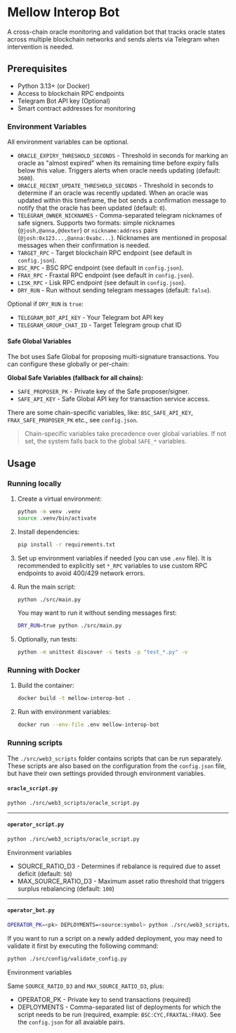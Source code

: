 # Mellow Interop Bot

A cross-chain oracle monitoring and validation bot that tracks oracle states across multiple blockchain networks and sends alerts via Telegram when intervention is needed.

## Prerequisites

- Python 3.13+ (or Docker)
- Access to blockchain RPC endpoints
- Telegram Bot API key (Optional)
- Smart contract addresses for monitoring

### Environment Variables

All environment variables can be optional.

- `ORACLE_EXPIRY_THRESHOLD_SECONDS` - Threshold in seconds for marking an oracle as "almost expired" when its remaining time before expiry falls below this value. Triggers alerts when oracle needs updating (default: `3600`).
- `ORACLE_RECENT_UPDATE_THRESHOLD_SECONDS` - Threshold in seconds to determine if an oracle was recently updated. When an oracle was updated within this timeframe, the bot sends a confirmation message to notify that the oracle has been updated (default: `0`).
- `TELEGRAM_OWNER_NICKNAMES` - Comma-separated telegram nicknames of safe signers. Supports two formats: simple nicknames (`@josh,@anna,@dexter`) or `nickname:address` pairs (`@josh:0x123...,@anna:0xabc...`). Nicknames are mentioned in proposal messages when their confirmation is needed.
- `TARGET_RPC` - Target blockchain RPC endpoint (see default in `config.json`).
- `BSC_RPC` - BSC RPC endpoint (see default in `config.json`).
- `FRAX_RPC` - Fraxtal RPC endpoint (see default in `config.json`).
- `LISK_RPC` - Lisk RPC endpoint (see default in `config.json`).
- `DRY_RUN` - Run without sending telegram messages (default: `false`).

Optional if `DRY_RUN` is `true`:

- `TELEGRAM_BOT_API_KEY` - Your Telegram bot API key
- `TELEGRAM_GROUP_CHAT_ID` - Target Telegram group chat ID

#### Safe Global Variables

The bot uses Safe Global for proposing multi-signature transactions. You can configure these globally or per-chain:

**Global Safe Variables (fallback for all chains):**

- `SAFE_PROPOSER_PK` - Private key of the Safe proposer/signer.
- `SAFE_API_KEY` - Safe Global API key for transaction service access.

There are some chain-specific variables, like: `BSC_SAFE_API_KEY`, `FRAX_SAFE_PROPOSER_PK` etc., see `config.json`.

> Chain-specific variables take precedence over global variables. If not set, the system falls back to the global `SAFE_*` variables.

## Usage

### Running locally

1. Create a virtual environment:

    ```bash
    python -m venv .venv
    source .venv/bin/activate 
    ```

2. Install dependencies:

    ```bash
    pip install -r requirements.txt
    ```

3. Set up environment variables if needed (you can use `.env` file). It is recommended to explicitly set `*_RPC` variables to use custom RPC endpoints to avoid 400/429 network errors.

4. Run the main script:

    ```bash
    python ./src/main.py
    ```

    You may want to run it without sending messages first:

    ```bash
    DRY_RUN=true python ./src/main.py
    ```

5. Optionally, run tests:

    ```bash
    python -m unittest discover -s tests -p "test_*.py" -v
    ```

### Running with Docker

1. Build the container:

    ```bash
    docker build -t mellow-interop-bot .
    ```

2. Run with environment variables:

    ```bash
    docker run --env-file .env mellow-interop-bot
    ```

### Running scripts

The `./src/web3_scripts` folder contains scripts that can be run separately. These scripts are also based on the configuration from the `config.json` file, but have their own settings provided through environment variables.

#### `oracle_script.py`

```bash
python ./src/web3_scripts/oracle_script.py
```

---

#### `operator_script.py`

```bash
python ./src/web3_scripts/oracle_script.py
```

Environment variables

- SOURCE_RATIO_D3 - Determines if rebalance is required due to asset deficit (default: `50`)
- MAX_SOURCE_RATIO_D3 - Maximum asset ratio threshold that triggers surplus rebalancing (default: `100`)

---

#### `operator_bot.py`

```bash
OPERATOR_PK=<pk> DEPLOYMENTS=<source:symbol> python ./src/web3_scripts/operator_bot.py
```

If you want to run a script on a newly added deployment, you may need to validate it first by executing the following command:

```bash
python ./src/config/validate_config.py 
```

Environment variables

Same `SOURCE_RATIO_D3` and `MAX_SOURCE_RATIO_D3`, plus:

- OPERATOR_PK - Private key to send transactions (required)
- DEPLOYMENTS - Comma-separated list of deployments for which the script needs to be run (required, example: `BSC:CYC,FRAXTAL:FRAX`). See the `config.json` for all avaiable pairs.
